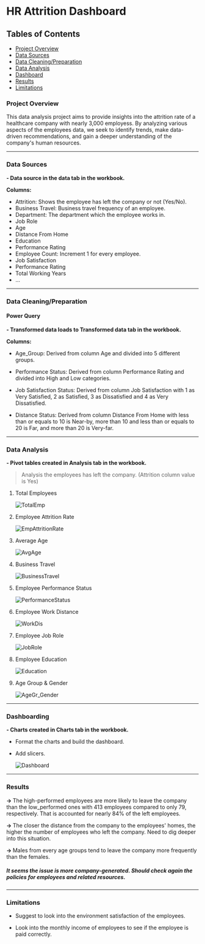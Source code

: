# HR Attrition Dashboard
## Tables of Contents
- [Project Overview](https://github.com/Phatolic/HR#project-overview)
- [Data Sources](https://github.com/Phatolic/HR#data-sources)
- [Data Cleaning/Preparation](https://github.com/Phatolic/HR#data-cleaningpreparation)
- [Data Analysis](https://github.com/Phatolic/HR#data-analysis)
- [Dashboard](https://github.com/Phatolic/HR#dashboarding)
- [Results]()
- [Limitations](https://github.com/Phatolic/HR#results#limitations)

### Project Overview

This data analysis project aims to provide insights into the attrition rate of a healthcare company with nearly 3,000 employess. By analyzing various aspects of the employees data, we seek to identify trends, make data-driven recommendations, and gain a deeper understanding of the company's human resources.  

---
### Data Sources

<b>- Data source in the data tab in the workbook.  </b>  

<b>Columns:</b>  
- Attrition: Shows the employee has left the company or not (Yes/No).  
- Business Travel: Business travel frequency of an employee.   
- Department:  The department which the employee works in.  
- Job Role  
- Age  
- Distance From Home  
- Education  
- Performance Rating  
- Employee Count: Increment 1 for every employee.  
- Job Satisfaction  
- Performance Rating    
- Total Working Years  
- ...

---
### Data Cleaning/Preparation

#### Power Query
<b>- Transformed data loads to Transformed data tab in the workbook.  </b>  

<b>Columns:</b>  

- Age_Group: Derived from column Age and divided into 5 different groups.  

- Performance Status: Derived from column Performance Rating and divided into High and Low categories.  

- Job Satisfaction Status: Derived from column Job Satisfaction with 1 as Very Satisfied, 2 as Satisfied, 3 as Dissatisfied and 4 as Very Dissatisfied.  

- Distance Status: Derived from column Distance From Home with less than or equals to 10 is Near-by, more than 10 and less than or equals to 20 is Far, and more than 20 is Very-far.
  
---
### Data Analysis   
<b>- Pivot tables created in Analysis tab in the workbook.  </b>  

> Analysis the employees has left the company. (Attrition column value is Yes)

1. Total Employees

    ![TotalEmp](https://github.com/Phatolic/HR/assets/144981161/942c5d29-20e2-4556-9773-9117be57a3d1)

2. Employee Attrition Rate 

    ![EmpAttritionRate](https://github.com/Phatolic/HR/assets/144981161/c54242e5-fead-41d9-8b92-127991204f52)

3. Average Age

    ![AvgAge](https://github.com/Phatolic/HR/assets/144981161/038e0868-7c0a-4f2d-8593-2938a0554c22)

4. Business Travel

    ![BusinessTravel](https://github.com/Phatolic/HR/assets/144981161/22c40f43-caac-47ce-b03d-ef1d7366bf0a)

5. Employee Performance Status

   ![PerformanceStatus](https://github.com/Phatolic/HR/assets/144981161/cbb2aa83-ccb7-4ca8-9027-e90ddb1606d7)

6. Employee Work Distance

    ![WorkDis](https://github.com/Phatolic/HR/assets/144981161/3fd0a6eb-bae3-4187-82ac-30d36791c3f0)

7. Employee Job Role
   
    ![JobRole](https://github.com/Phatolic/HR/assets/144981161/e77f0302-8d9b-4cf9-bc27-0630a2279095)

9. Employee Education
    
    ![Education](https://github.com/Phatolic/HR/assets/144981161/6433a0c8-82b0-45b4-ab5f-334cd85b8a45)

11. Age Group & Gender

    ![AgeGr_Gender](https://github.com/Phatolic/HR/assets/144981161/bf4d7c3d-d33f-4cc0-b8d5-a7ab3dc81d14)

---
### Dashboarding

<b>- Charts created in Charts tab in the workbook.  </b>
- Format the charts and build the dashboard.  
- Add slicers.
  
    ![Dashboard](https://github.com/Phatolic/HR/assets/144981161/54b19efc-6613-4537-850a-3db62ffe4a18)

---
### Results

<b>-> </b>The high-performed employees are more likely to leave the company than the low_performed ones with 413 employees compared to only 79, respectively. That is accounted for nearly 84% of the left employees.  

<b>-> </b>The closer the distance from the company to the employees' homes, the higher the number of employees who left the company. Need to dig deeper into this situation.

<b>-> </b>Males from every age groups tend to leave the company more frequently than the females.

##### It seems the issue is more company-generated. Should check again the policies for employees and related resources.

---
### Limitations

- Suggest to look into the environment satisfaction of the employees.

- Look into the monthly income of employees to see if the employee is paid correctly.

